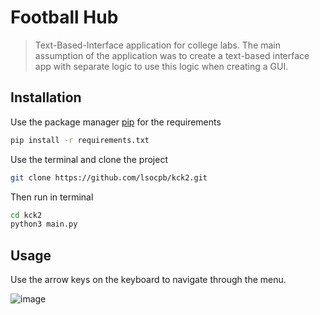 # Football Hub
> Text-Based-Interface application for college labs. 
> The main assumption of the application was to create a text-based interface app with separate logic to use this logic when creating a GUI.

## Installation

Use the package manager [pip](https://pip.pypa.io/en/stable/) for the requirements

```bash
pip install -r requirements.txt
```

Use the terminal and clone the project
```bash
git clone https://github.com/lsocpb/kck2.git
```

Then run in terminal
```bash
cd kck2
python3 main.py
```

## Usage

Use the arrow keys on the keyboard to navigate through the menu.

![image](https://github.com/lsocpb/kck2/assets/102978283/dcf1baeb-09dd-4af6-b2b0-4fcad2866d33)
